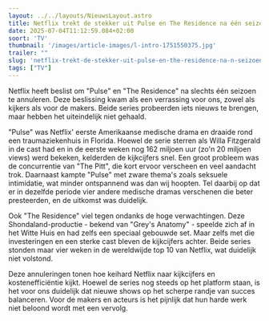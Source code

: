 ```yaml
---
layout: ../../layouts/NieuwsLayout.astro
title: Netflix trekt de stekker uit Pulse en The Residence na één seizoen
date: 2025-07-04T11:12:59.084+02:00
soort: 'TV'
thumbnail: '/images/article-images/l-intro-1751550375.jpg'
trailer: ""
slug: 'netflix-trekt-de-stekker-uit-pulse-en-the-residence-na-n-seizoen'
tags: ["TV"]
---
```


Netflix heeft beslist om "Pulse" en "The Residence" na slechts één seizoen te
annuleren. Deze beslissing kwam als een verrassing voor ons, zowel als kijkers
als voor de makers. Beide series probeerden iets nieuws te brengen, maar hebben
het uiteindelijk niet gehaald.

"Pulse" was Netflix' eerste Amerikaanse medische drama en draaide rond een
traumaziekenhuis in Florida. Hoewel de serie sterren als Willa Fitzgerald in de
cast had en in de eerste weken nog 162 miljoen uur (zo'n 20 miljoen views) werd
bekeken, kelderden de kijkcijfers snel. Een groot probleem was de concurrentie
van "The Pitt", die kort ervoor verscheen en veel aandacht trok. Daarnaast
kampte "Pulse" met zware thema's zoals seksuele intimidatie, wat minder
ontspannend was dan wij hoopten. Tel daarbij op dat er in dezelfde periode vier
andere medische dramas verschenen die beter presteerden, en de uitkomst was
duidelijk.

Ook "The Residence" viel tegen ondanks de hoge verwachtingen. Deze
Shondaland-productie - bekend van "Grey's Anatomy" - speelde zich af in het
Witte Huis en had zelfs een speciaal gebouwde set. Maar zelfs met die
investeringen en een sterke cast bleven de kijkcijfers achter. Beide series
stonden maar vier weken in de wereldwijde top 10 van Netflix, wat duidelijk niet
volstond.

Deze annuleringen tonen hoe keihard Netflix naar kijkcijfers en
kostenefficiëntie kijkt. Hoewel de series nog steeds op het platform staan, is
het voor ons duidelijk dat nieuwe shows op het scherpe randje van succes
balanceren. Voor de makers en acteurs is het pijnlijk dat hun harde werk niet
beloond wordt met een vervolg.
